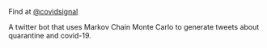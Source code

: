 Find at [@covidsignal](https://twitter.com/covidsignal)

A twitter bot that uses Markov Chain Monte Carlo to generate tweets about quarantine and covid-19.